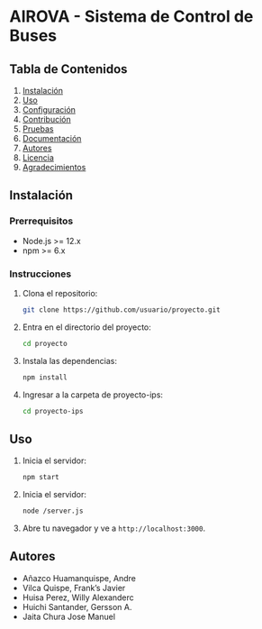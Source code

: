 # AIROVA - Sistema de Control de Buses

## Tabla de Contenidos
1. [Instalación](#instalación)
2. [Uso](#uso)
3. [Configuración](#configuración)
4. [Contribución](#contribución)
5. [Pruebas](#pruebas)
6. [Documentación](#documentación)
7. [Autores](#autores)
8. [Licencia](#licencia)
9. [Agradecimientos](#agradecimientos)

## Instalación

### Prerrequisitos
- Node.js >= 12.x
- npm >= 6.x

### Instrucciones
1. Clona el repositorio:
    ```sh
    git clone https://github.com/usuario/proyecto.git
    ```
2. Entra en el directorio del proyecto:
    ```sh
    cd proyecto
    ```
3. Instala las dependencias:
    ```sh
    npm install
    ```
4. Ingresar a la carpeta de proyecto-ips:
    ```sh
    cd proyecto-ips
    ```      
## Uso
1. Inicia el servidor:
    ```sh
    npm start
    ```
2. Inicia el servidor:
    ```sh
    node /server.js
    ```
3. Abre tu navegador y ve a `http://localhost:3000`.

## Autores
 - Añazco Huamanquispe, Andre 
 - Vilca Quispe, Frank’s Javier
 - Huisa Perez, Willy Alexanderc
 - Huichi Santander, Gersson A.
 - Jaita Chura Jose Manuel



